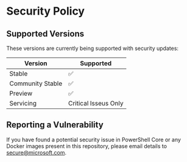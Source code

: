# Security Policy

## Supported Versions

These versions are currently being supported with security updates:

| Version            | Supported            |
| ------------------ | -------------------- |
| Stable             | :white_check_mark:   |
| Community Stable   | :white_check_mark:   |
| Preview            | :white_check_mark:   |
| Servicing          | Critical Isseus Only |

## Reporting a Vulnerability

If you have found a potential security issue in PowerShell Core
or any Docker images present in this repository,
please email details to secure@microsoft.com.
